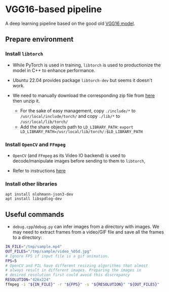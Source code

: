 # VGG16-based pipeline

A deep learning pipeline based on the good old [VGG16 model](https://www.kaggle.com/code/blurredmachine/vggnet-16-architecture-a-complete-guide).

## Prepare environment

### Install `libtorch`
* While PyTorch is used in training, `libtorch` is used to productionize the
model in C++ to enhance performance.

* Ubuntu 22.04 provides package `libtorch-dev` but seems it doesn't work.

* We need to manually download the corresponding zip file from
[here](https://pytorch.org/get-started/locally/) then unzip it.
  * For the sake of easy management, copy `./include/*` to
  `/usr/local/include/torch/` and copy `./lib/*` to `/usr/local/lib/torch/`
  * Add the share objects path to `LD_LIBRARY_PATH`:
  `export LD_LIBRARY_PATH=/usr/local/lib/torch/:$LD_LIBRARY_PATH`

### Install `OpenCV` and `FFmpeg`

* `OpenCV` (and `FFmpeg` as its Video IO backend) is used to decode/manipulate images before sending to them to `libtorch`,

* Refer to instructions [here](https://github.com/alex-lt-kong/the-nitty-gritty/tree/main/c-cpp/cpp/06_poc/05_cudacodec-vs-ffmpeg)

### Install other libraries

```
apt install nlohmann-json3-dev
apt install libspdlog-dev
```

## Useful commands

* `debug.cpp`/`debug.py` can infer images from a directory with images. We may
need to extract frames from a video/GIF file and save all the frames to a
directory:
```bash
IN_FILE="/tmp/sample.mp4"
OUT_FILES="/tmp/sample/video_%05d.jpg"
# Ignore FPS if input file is a gif animation.
FPS=5
# OpenCV and PIL have different resizing algorithms that almost
# always result in different images. Preparing the images in
# desired resolution first could avoid this discrepancy
RESOLUTION="426x224"
ffmpeg -i "${IN_FILE}" -r "${FPS}" -s "${RESOLUTION}" "${OUT_FILES}"
```